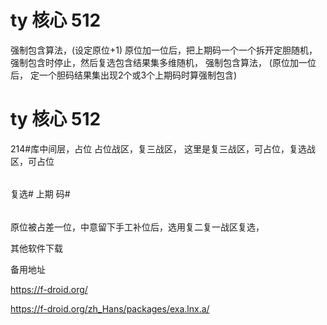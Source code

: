 # ty  核心   512

强制包含算法，(设定原位+1)
原位加一位后，把上期码一个一个拆开定胆随机，强制包含时停止，然后复选包含结果集多维随机，
强制包含算法， (原位加一位后，   定一个胆码结果集出现2个或3个上期码时算强制包含)

# ty  核心   512
214#库中间层，占位
占位战区，复三战区，
这里是复三战区，可占位，复选战区，可占位
######
复选#
上期
码#
######
原位被占差一位，中意留下手工补位后，选用复二复一战区复选，

其他软件下载

备用地址

https://f-droid.org/


https://f-droid.org/zh_Hans/packages/exa.lnx.a/










